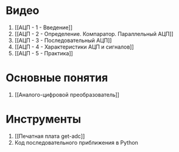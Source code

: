 
# Видео

1. [[АЦП - 1 - Введение]]
2. [[АЦП - 2 - Определение. Компаратор. Параллельный АЦП]]
3. [[АЦП - 3 - Последовательный АЦП]]
4. [[АЦП - 4 - Характеристики АЦП и сигналов]]
5. [[АЦП - 5 - Практика]]

# Основные понятия

1. [[Аналого-цифровой преобразователь]]

# Инструменты

1. [[Печатная плата get-adc]]
2. Код последовательного приближения в Python
